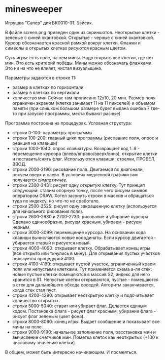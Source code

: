 # minesweeper

Игрушка "Сапер" для БК0010-01. Бэйсик.

В файле screen.png приведен один из скриншотов.
Неоткрытые клетки - зеленые с синей окантовкой.
Открытые - черные с синей окантовкой.
Курсор обозначается красной рамкой вокруг клетки.
Флажки и символы в открытых клетках рисуются красным цветом.

Суть игры: есть поле, на нем мины. Надо открыть все клетки, где нет мин. Это есть критерий победы. 
Мины можно обозначать флажками. Это ни на что не влияет, чистая визуальщина.

Параметры задаются в строке 11:
- размер в клетках по горизонтали
- размер в клетках по вертикали
- количество мин
  Сейчас там прописано 12х10, 20 мин.
Размер поля ограничен экраном (клетка занимает 11 на 11 пикселей) и объемом памяти (при слишком большом размере будет выдана ошибка 7 где-то при запуске программы, места бывают разные).

Программа построена на процедурах. Условная структура:
- строки 0-100: параметры программы
- строки 100-200: главный цикл программы (рисование поля, опрос и реакция на клавиши)
- строки 1000-1040: опрос клавиатуры. Возвращает код 1..6 - перемещение курсора (влево/вправо/вверх/вниз), открытие клетки и поставить/снять флаг. Используются клавиши: стрелки, ПРОБЕЛ, ВВОД.
- строки 2000-2190: рисование поля. Двигаемся по диагонали, рисуем вверх и слево. В условиях медленной графики там получается _симпатичнее_.
- строки 2300-2431: рисует одну _открытую_ клетку. Тут принцип следующий: ставим опорную точку, после чего рисуем символ оператором DRAW. Хотел засунуть строки в массив и обращаться туда по индексу, но что-то не сработало.
- строки 2500-2525: рисует одну закрашенную клетку (используется для начального рисования поля).
- строки 2600-2630 и 2700-2730: рисование и убирание курсора. Сделано единообразно, рисуем красным, убираем - рисуем черным.
- строки 3000-3099: перемещение курсора. На основании кода клавиши вычисляются новые координаты. Если курсор двигается - убирается старый и рисуется новый.
- строки 4000-4090: открывает клетку. Обрабатывает конец игры (все открыто или ткнулись в мину). Для открывания пустых участков пользуется процедурой 4100.
- строки 4100-4190: открывает пустой участок, ограниченный краем поля или непустыми клетками. Тут применяется схема а-ля стек: новые пустые клетки помещяются в массив S2, индекс для него хранится в S1. Непустые клетки открываются, пустые - помещаются в стек для дальнейшего обхода соседей. Алгоритм заканчивается, когда стек стал пуст.
- строки 4200-4290: открывает неоткрытую клетку и подсчитывает количество открытых.
- строки 5000-5040: ставит или убирает флаг. Делается единым кодом. Постановка флага - рисует флаг красным, убирание флага - рисует флаг зеленым (цвет фона).
- строки 8000-8080: конец игры. Выдает сообщение и показывает все мины на поле.
- строки 9000-9190: начальное заполнение поля, расстановка мин и вычисление счетчиков мин. Пометка клеток как неоткрытых (+100 к числовому значению клетки).

В общем, может быть интересно начинающим. И посмеяться.
